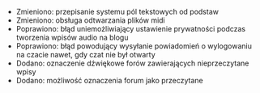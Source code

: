 - Zmieniono: przepisanie systemu pól tekstowych od podstaw
- Zmieniono: obsługa odtwarzania plików midi
- Poprawiono: błąd uniemożliwiający ustawienie prywatności podczas tworzenia wpisów audio na blogu
- Poprawiono: błąd powodujący wysyłanie powiadomień o wylogowaniu na czacie nawet, gdy czat nie był otwarty
- Dodano: oznaczenie dźwiękowe forów zawierających nieprzeczytane wpisy
- Dodano: możliwość oznaczenia forum jako przeczytane